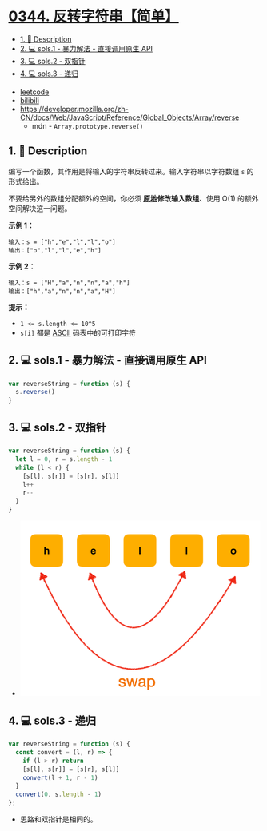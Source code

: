 # [0344. 反转字符串【简单】](https://github.com/Tdahuyou/leetcode/tree/main/0344.%20%E5%8F%8D%E8%BD%AC%E5%AD%97%E7%AC%A6%E4%B8%B2%E3%80%90%E7%AE%80%E5%8D%95%E3%80%91)

<!-- region:toc -->
- [1. 📝 Description](#1--description-39)
- [2. 💻 sols.1 - 暴力解法 - 直接调用原生 API](#2--sols1---暴力解法---直接调用原生-api)
- [3. 💻 sols.2 - 双指针](#3--sols2---双指针-2)
- [4. 💻 sols.3 - 递归](#4--sols3---递归)
<!-- endregion:toc -->
- [leetcode](https://leetcode.cn/problems/reverse-string/)
- [bilibili](https://www.bilibili.com/video/BV1DivNejEb1/)
- https://developer.mozilla.org/zh-CN/docs/Web/JavaScript/Reference/Global_Objects/Array/reverse
  - mdn - `Array.prototype.reverse()`

## 1. 📝 Description

编写一个函数，其作用是将输入的字符串反转过来。输入字符串以字符数组 `s` 的形式给出。

不要给另外的数组分配额外的空间，你必须 **[原地](https://baike.baidu.com/item/原地算法)修改输入数组**、使用 O(1) 的额外空间解决这一问题。

**示例 1：**
```
输入：s = ["h","e","l","l","o"]
输出：["o","l","l","e","h"]
```
**示例 2：**
```
输入：s = ["H","a","n","n","a","h"]
输出：["h","a","n","n","a","H"]
```
**提示：**

- `1 <= s.length <= 10^5`
- `s[i]` 都是 [ASCII](https://baike.baidu.com/item/ASCII) 码表中的可打印字符

## 2. 💻 sols.1 - 暴力解法 - 直接调用原生 API

```js
var reverseString = function (s) {
  s.reverse()
}
```

## 3. 💻 sols.2 - 双指针

```js
var reverseString = function (s) {
  let l = 0, r = s.length - 1
  while (l < r) {
    [s[l], s[r]] = [s[r], s[l]]
    l++
    r--
  }
}
```

- ![](assets/2024-11-16-20-17-45.png)

## 4. 💻 sols.3 - 递归

```js
var reverseString = function (s) {
  const convert = (l, r) => {
    if (l > r) return
    [s[l], s[r]] = [s[r], s[l]]
    convert(l + 1, r - 1)
  }
  convert(0, s.length - 1)
};
```

- 思路和双指针是相同的。








